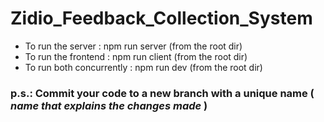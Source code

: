 # Zidio_Feedback_Collection_System
- To run the server : npm run server (from the root dir)
- To run the frontend : npm run client (from the root dir)
- To run both concurrently : npm run dev (from the root dir)

### p.s.: Commit your code to a **new branch** with a unique name ( *name that explains the changes made* )
